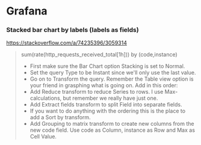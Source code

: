 # Grafana

### Stacked bar chart by labels (labels as fields)

https://stackoverflow.com/a/74235396/3059314

> sum(rate(http_requests_received_total[1h])) by (code,instance)
> - First make sure the Bar Chart option Stacking is set to Normal.
> - Set the query Type to be Instant since we'll only use the last value.
> - Go on to Transform the query. Remember the Table view option is your friend in grasphing what is going on. Add in this order:
> - Add Reduce transform to reduce Series to rows. I use Max-calculations, but remember we really have just one.
> - Add Extract fields transform to split Field into separate fields.
> - If you want to do anything with the ordering this is the place to add a Sort by transform.
> - Add Grouping to matrix transform to create new columns from the new code field. Use code as Column, instance as Row and Max as Cell Value.

